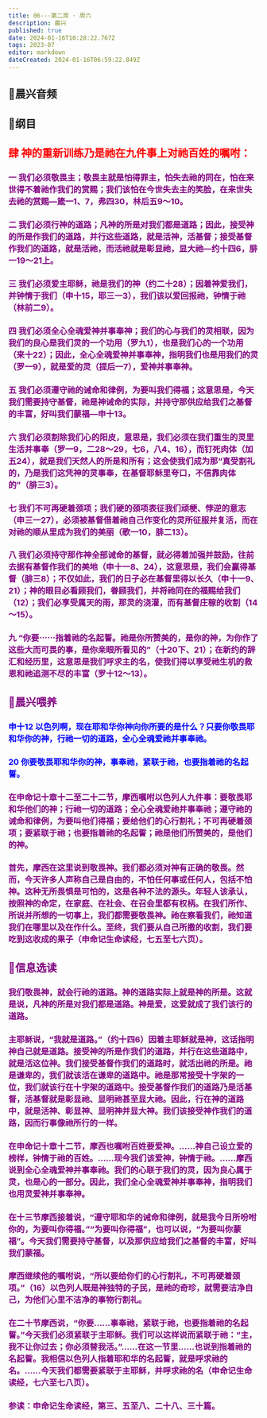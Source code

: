 ```yaml
---
title: 06---第二周 · 周六
description: 晨兴
published: true
date: 2024-01-16T10:28:22.767Z
tags: 2023-07
editor: markdown
dateCreated: 2024-01-16T06:59:22.849Z
---
```


## 🎵晨兴音频

## 📖纲目

## <font color=red>肆 神的重新训练乃是祂在九件事上对祂百姓的嘱咐：</font>

### <font color=purple>一 我们必须敬畏主；敬畏主就是怕得罪主，怕失去祂的同在，怕在来世得不着祂作我们的赏赐；我们该怕在今世失去主的笑脸，在来世失去祂的赏赐—箴一1、7，弗四30，林后五9～10。

### <font color=purple>二 我们必须行神的道路；凡神的所是对我们都是道路；因此，接受神的所是作我们的道路，并行这些道路，就是活神，活基督；接受基督作我们的道路，就是活祂，而活祂就是彰显祂，显大祂—约十四6，腓一19～21上。</font>

### <font color=purple>三 我们必须爱主耶稣，祂是我们的神（约二十28）；因着神爱我们，并钟情于我们（申十15，耶三一3），我们该以爱回报祂，钟情于祂（林前二9）。</font>

### <font color=purple>四 我们必须全心全魂爱神并事奉神；我们的心与我们的灵相联，因为我们的良心是我们灵的一个功用（罗九1），也是我们心的一个功用（来十22）；因此，全心全魂爱神并事奉神，指明我们也是用我们的灵（罗一9），就是爱的灵（提后一7），爱神并事奉神。</font>

### <font color=purple>五 我们必须遵守祂的诫命和律例，为要叫我们得福；这意思是，今天我们需要持守基督，祂是神诫命的实际，并持守那供应给我们之基督的丰富，好叫我们蒙福—申十13。

### <font color=purple>六 我们必须割除我们心的阳皮，意思是，我们必须在我们重生的灵里生活并事奉（罗一9，二28～29，七6，八4、16），而钉死肉体（加五24），就是我们天然人的所是和所有；这会使我们成为那“真受割礼的，乃是我们这凭神的灵事奉，在基督耶稣里夸口，不信靠肉体的”（腓三3）。</font>

### <font color=purple>七 我们不可再硬着颈项；我们硬的颈项表征我们顽梗、悖逆的意志（申三一27），必须被基督借着祂自己作变化的灵所征服并复活，而在对祂的顺从里成为我们的美丽（歌一10，腓二13）。</font>

### <font color=purple>八 我们必须持守那作神全部诫命的基督，就必得着加强并鼓励，往前去据有基督作我们的美地（申十一8、24），这意思是，我们会赢得基督（腓三8）；不仅如此，我们的日子必在基督里得以长久（申十一9、21）；神的眼目必看顾我们，眷顾我们，并将祂同在的福赐给我们（12）；我们必享受属天的雨，那灵的浇灌，而有基督庄稼的收割（14～15）。</font>

### <font color=purple>九 “你要⋯⋯指着祂的名起誓。祂是你所赞美的，是你的神，为你作了这些大而可畏的事，是你亲眼所看见的”（十20下、21）；在新约的辞汇和经历里，这意思是我们呼求主的名，使我们得以享受祂生机的救恩和祂追测不尽的丰富（罗十12～13）。</font>

## 📖晨兴喂养

### <font color=blue>申十12	以色列啊，现在耶和华你神向你所要的是什么？只要你敬畏耶和华你的神，行祂一切的道路，全心全魂爱祂并事奉祂。</font>

### <font color=blue>20	你要敬畏耶和华你的神，事奉祂，紧联于祂，也要指着祂的名起誓。</font>

### 在申命记十章十二至二十二节，摩西嘱咐以色列人九件事：要敬畏耶和华他们的神；行祂一切的道路；全心全魂爱祂并事奉祂；遵守祂的诫命和律例，为要叫他们得福；要给他们的心行割礼；不可再硬着颈项；要紧联于祂；也要指着祂的名起誓；祂是他们所赞美的，是他们的神。

### 首先，摩西在这里说到敬畏神。我们都必须对神有正确的敬畏。然而，今天许多人声称自己是自由的，不怕任何事或任何人，包括不怕神。这种无所畏惧是可怕的，这是各种不法的源头。年轻人该承认，按照神的命定，在家庭、在社会、在召会里都有权柄。在我们所作、所说并所想的一切事上，我们都需要敬畏神。祂在察看我们，祂知道我们在哪里以及在作什么。至终，我们要从自己所撒的收割，我们要吃到这收成的果子（申命记生命读经，七五至七六页）。

## 📖信息选读

### 我们敬畏神，就会行祂的道路。神的道路实际上就是神的所是。这就是说，凡神的所是对我们都是道路。神是爱，这爱就成了我们该行的道路。

### 主耶稣说，“我就是道路。”（约十四6）因着主耶稣就是神，这话指明神自己就是道路。接受神的所是作我们的道路，并行在这些道路中，就是活这位神。我们接受基督作我们的道路时，就活出祂的所是。祂是谦卑的，我们就该活在谦卑的道路中。祂是那常接受十字架的一位，我们就该行在十字架的道路中。接受基督作我们的道路乃是活基督，活基督就是彰显祂、显明祂甚至显大祂。因此，行在神的道路中，就是活神、彰显神、显明神并显大神。我们该接受神作我们的道路，因而行事像祂所行的一样。

### 在申命记十章十二节，摩西也嘱咐百姓要爱神。……神自己设立爱的榜样，钟情于祂的百姓。……现今我们该爱神，钟情于祂。……摩西说到全心全魂爱神并事奉祂。我们的心联于我们的灵，因为良心属于灵，也是心的一部分。因此，我们全心全魂爱神并事奉神，指明我们也用灵爱神并事奉神。

### 在十三节摩西接着说，“遵守耶和华的诫命和律例，就是我今日所吩咐你的，为要叫你得福。”“为要叫你得福”，也可以说，“为要叫你蒙福”。今天我们需要持守基督，以及那供应给我们之基督的丰富，好叫我们蒙福。

### 摩西继续他的嘱咐说，“所以要给你们的心行割礼，不可再硬着颈项。”（16）以色列人既是神独特的子民，是祂的奇珍，就需要洁净自己，为他们心里不洁净的事物行割礼。

### 在二十节摩西说，“你要……事奉祂，紧联于祂，也要指着祂的名起誓。”今天我们必须紧联于主耶稣。我们可以这样说而紧联于祂：“主，我不让你过去；你必须替我活。”……在这一节里……也说到指着祂的名起誓。我相信以色列人指着耶和华的名起誓，就是呼求祂的名。……今天我们都需要紧联于主耶稣，并呼求祂的名（申命记生命读经，七六至七八页）。

### 参读：申命记生命读经，第三、五至八、二十八、三十篇。

<!-- Google tag (gtag.js) -->

<script async src="https://www.googletagmanager.com/gtag/js?id=G-1P8709Z16T"></script>

<script>


 window.dataLayer = window.dataLayer || [];

 function gtag(){dataLayer.push(arguments);}

 gtag('js', new Date());



 gtag('config', 'G-1P8709Z16T');

</script>